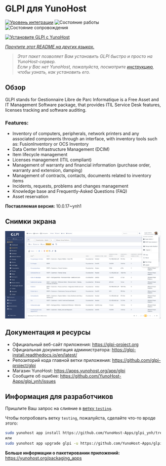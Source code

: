 <!--
Важно: этот README был автоматически сгенерирован <https://github.com/YunoHost/apps/tree/master/tools/readme_generator>
Он НЕ ДОЛЖЕН редактироваться вручную.
-->

# GLPI для YunoHost

[![Уровень интеграции](https://dash.yunohost.org/integration/glpi.svg)](https://ci-apps.yunohost.org/ci/apps/glpi/) ![Состояние работы](https://ci-apps.yunohost.org/ci/badges/glpi.status.svg) ![Состояние сопровождения](https://ci-apps.yunohost.org/ci/badges/glpi.maintain.svg)

[![Установите GLPI с YunoHost](https://install-app.yunohost.org/install-with-yunohost.svg)](https://install-app.yunohost.org/?app=glpi)

*[Прочтите этот README на других языках.](./ALL_README.md)*

> *Этот пакет позволяет Вам установить GLPI быстро и просто на YunoHost-сервер.*  
> *Если у Вас нет YunoHost, пожалуйста, посмотрите [инструкцию](https://yunohost.org/install), чтобы узнать, как установить его.*

## Обзор

GLPI stands for Gestionnaire Libre de Parc Informatique is a Free Asset and IT Management Software package, that provides ITIL Service Desk features, licenses tracking and software auditing.

### Features:

- Inventory of computers, peripherals, network printers and any associated components through an interface, with inventory tools such as: FusionInventory or OCS Inventory
- Data Center Infrastructure Management (DCIM)
- Item lifecycle management
- Licenses management (ITIL compliant)
- Management of warranty and financial information (purchase order, warranty and extension, damping)
- Management of contracts, contacts, documents related to inventory items
- Incidents, requests, problems and changes management
- Knowledge base and Frequently-Asked Questions (FAQ)
- Asset reservation


**Поставляемая версия:** 10.0.17~ynh1

## Снимки экрана

![Снимок экрана GLPI](./doc/screenshots/screenshot.png)

## Документация и ресурсы

- Официальный веб-сайт приложения: <https://glpi-project.org>
- Официальная документация администратора: <https://glpi-install.readthedocs.io/en/latest/>
- Репозиторий кода главной ветки приложения: <https://github.com/glpi-project/glpi>
- Магазин YunoHost: <https://apps.yunohost.org/app/glpi>
- Сообщите об ошибке: <https://github.com/YunoHost-Apps/glpi_ynh/issues>

## Информация для разработчиков

Пришлите Ваш запрос на слияние в [ветку `testing`](https://github.com/YunoHost-Apps/glpi_ynh/tree/testing).

Чтобы попробовать ветку `testing`, пожалуйста, сделайте что-то вроде этого:

```bash
sudo yunohost app install https://github.com/YunoHost-Apps/glpi_ynh/tree/testing --debug
или
sudo yunohost app upgrade glpi -u https://github.com/YunoHost-Apps/glpi_ynh/tree/testing --debug
```

**Больше информации о пакетировании приложений:** <https://yunohost.org/packaging_apps>
